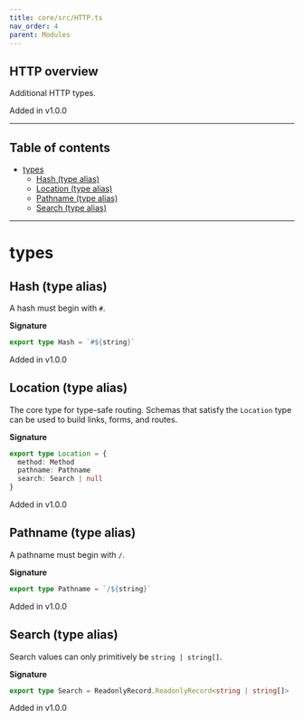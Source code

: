 ```yaml
---
title: core/src/HTTP.ts
nav_order: 4
parent: Modules
---
```


## HTTP overview

Additional HTTP types.

Added in v1.0.0

---

<h2 class="text-delta">Table of contents</h2>

- [types](#types)
  - [Hash (type alias)](#hash-type-alias)
  - [Location (type alias)](#location-type-alias)
  - [Pathname (type alias)](#pathname-type-alias)
  - [Search (type alias)](#search-type-alias)

---

# types

## Hash (type alias)

A hash must begin with `#`.

**Signature**

```ts
export type Hash = `#${string}`
```

Added in v1.0.0

## Location (type alias)

The core type for type-safe routing. Schemas that satisfy the `Location`
type can be used to build links, forms, and routes.

**Signature**

```ts
export type Location = {
  method: Method
  pathname: Pathname
  search: Search | null
}
```

Added in v1.0.0

## Pathname (type alias)

A pathname must begin with `/`.

**Signature**

```ts
export type Pathname = `/${string}`
```

Added in v1.0.0

## Search (type alias)

Search values can only primitively be `string | string[]`.

**Signature**

```ts
export type Search = ReadonlyRecord.ReadonlyRecord<string | string[]>
```

Added in v1.0.0
